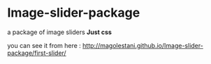 Image-slider-package
====================

a package of image sliders **Just css**

you can see it from here :
http://magolestani.github.io/Image-slider-package/first-slider/
